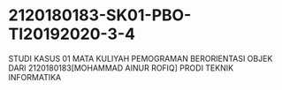 # 2120180183-SK01-PBO-TI20192020-3-4
STUDI KASUS 01 MATA KULIYAH PEMOGRAMAN BERORIENTASI OBJEK DARI 2120180183[MOHAMMAD AINUR ROFIQ] PRODI TEKNIK INFORMATIKA
